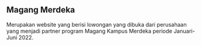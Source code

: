 ## Magang Merdeka

Merupakan website yang berisi lowongan yang dibuka dari perusahaan yang menjadi partner program Magang Kampus Merdeka periode Januari-Juni 2022.
